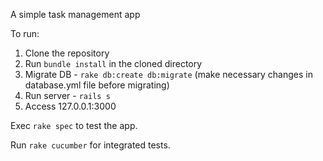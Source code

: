 A simple task management app

To run:
1. Clone the repository
2. Run `bundle install` in the cloned directory
3. Migrate DB - `rake db:create db:migrate` (make necessary changes in database.yml file before migrating)
4. Run server - `rails s`
5. Access 127.0.0.1:3000

Exec `rake spec` to test the app.

Run `rake cucumber` for integrated tests.
